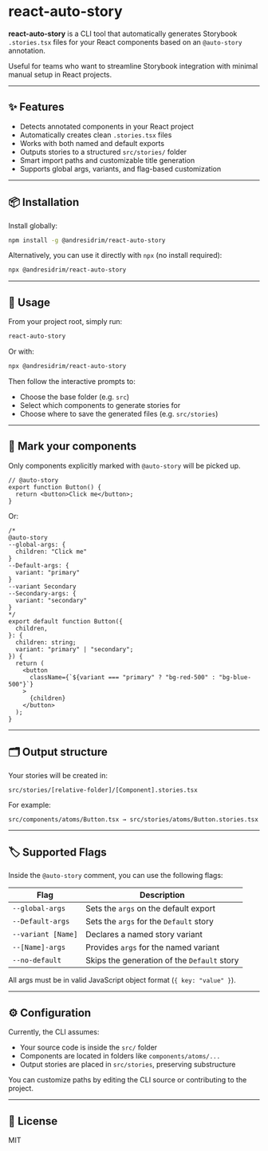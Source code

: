 # react-auto-story

**react-auto-story** is a CLI tool that automatically generates Storybook `.stories.tsx` files for your React components based on an `@auto-story` annotation.

Useful for teams who want to streamline Storybook integration with minimal manual setup in React projects.

---

## ✨ Features

- Detects annotated components in your React project
- Automatically creates clean `.stories.tsx` files
- Works with both named and default exports
- Outputs stories to a structured `src/stories/` folder
- Smart import paths and customizable title generation
- Supports global args, variants, and flag-based customization

---

## 📦 Installation

Install globally:

```bash
npm install -g @andresidrim/react-auto-story
```

Alternatively, you can use it directly with `npx` (no install required):

```bash
npx @andresidrim/react-auto-story
```

---

## 🚀 Usage

From your project root, simply run:

```bash
react-auto-story
```

Or with:

```bash
npx @andresidrim/react-auto-story
```

Then follow the interactive prompts to:

- Choose the base folder (e.g. `src`)
- Select which components to generate stories for
- Choose where to save the generated files (e.g. `src/stories`)

---

## 🧠 Mark your components

Only components explicitly marked with `@auto-story` will be picked up.

```tsx
// @auto-story
export function Button() {
  return <button>Click me</button>;
}
```

Or:

```tsx
/*
@auto-story
--global-args: {
  children: "Click me"
}
--Default-args: {
  variant: "primary"
}
--variant Secondary
--Secondary-args: {
  variant: "secondary"
}
*/
export default function Button({
  children,
}: {
  children: string;
  variant: "primary" | "secondary";
}) {
  return (
    <button
      className={`${variant === "primary" ? "bg-red-500" : "bg-blue-500"}`}
    >
      {children}
    </button>
  );
}
```

---

## 🗂 Output structure

Your stories will be created in:

```
src/stories/[relative-folder]/[Component].stories.tsx
```

For example:

```
src/components/atoms/Button.tsx → src/stories/atoms/Button.stories.tsx
```

---

## 🏷 Supported Flags

Inside the `@auto-story` comment, you can use the following flags:

| Flag               | Description                                 |
| ------------------ | ------------------------------------------- |
| `--global-args`    | Sets the `args` on the default export       |
| `--Default-args`   | Sets the `args` for the `Default` story     |
| `--variant [Name]` | Declares a named story variant              |
| `--[Name]-args`    | Provides `args` for the named variant       |
| `--no-default`     | Skips the generation of the `Default` story |

All args must be in valid JavaScript object format (`{ key: "value" }`).

---

## ⚙ Configuration

Currently, the CLI assumes:

- Your source code is inside the `src/` folder
- Components are located in folders like `components/atoms/...`
- Output stories are placed in `src/stories`, preserving substructure

You can customize paths by editing the CLI source or contributing to the project.

---

## 📄 License

MIT
